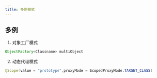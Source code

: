 ```yaml
---
title: 多例模式
---
```


## 多例

1. 对象工厂模式
```java
ObjectFactory<Classname> multiObject
```


2. 动态代理模式
```java
@Scope(value = "prototype",proxyMode = ScopedProxyMode.TARGET_CLASS)
```